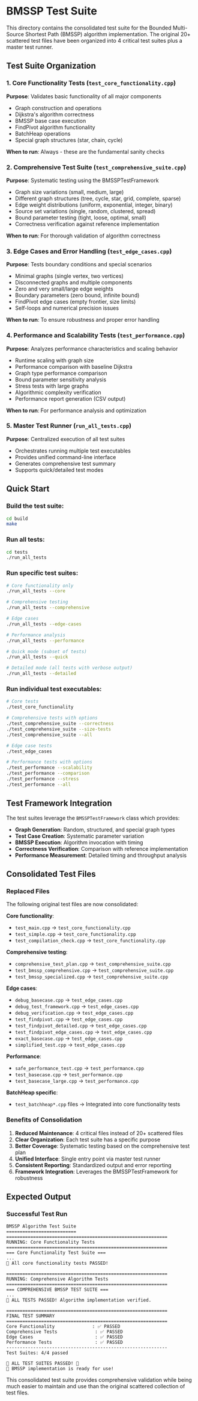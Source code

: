 # BMSSP Test Suite

This directory contains the consolidated test suite for the Bounded Multi-Source Shortest Path (BMSSP) algorithm implementation. The original 20+ scattered test files have been organized into 4 critical test suites plus a master test runner.

## Test Suite Organization

### 1. Core Functionality Tests (`test_core_functionality.cpp`)
**Purpose**: Validates basic functionality of all major components
- Graph construction and operations
- Dijkstra's algorithm correctness
- BMSSP base case execution
- FindPivot algorithm functionality
- BatchHeap operations
- Special graph structures (star, chain, cycle)

**When to run**: Always - these are the fundamental sanity checks

### 2. Comprehensive Test Suite (`test_comprehensive_suite.cpp`)
**Purpose**: Systematic testing using the BMSSPTestFramework
- Graph size variations (small, medium, large)
- Different graph structures (tree, cycle, star, grid, complete, sparse)
- Edge weight distributions (uniform, exponential, integer, binary)
- Source set variations (single, random, clustered, spread)
- Bound parameter testing (tight, loose, optimal, small)
- Correctness verification against reference implementation

**When to run**: For thorough validation of algorithm correctness

### 3. Edge Cases and Error Handling (`test_edge_cases.cpp`)
**Purpose**: Tests boundary conditions and special scenarios
- Minimal graphs (single vertex, two vertices)
- Disconnected graphs and multiple components
- Zero and very small/large edge weights
- Boundary parameters (zero bound, infinite bound)
- FindPivot edge cases (empty frontier, size limits)
- Self-loops and numerical precision issues

**When to run**: To ensure robustness and proper error handling

### 4. Performance and Scalability Tests (`test_performance.cpp`)
**Purpose**: Analyzes performance characteristics and scaling behavior
- Runtime scaling with graph size
- Performance comparison with baseline Dijkstra
- Graph type performance comparison
- Bound parameter sensitivity analysis
- Stress tests with large graphs
- Algorithmic complexity verification
- Performance report generation (CSV output)

**When to run**: For performance analysis and optimization

### 5. Master Test Runner (`run_all_tests.cpp`)
**Purpose**: Centralized execution of all test suites
- Orchestrates running multiple test executables
- Provides unified command-line interface
- Generates comprehensive test summary
- Supports quick/detailed test modes

## Quick Start

### Build the test suite:
```bash
cd build
make
```

### Run all tests:
```bash
cd tests
./run_all_tests
```

### Run specific test suites:
```bash
# Core functionality only
./run_all_tests --core

# Comprehensive testing
./run_all_tests --comprehensive

# Edge cases
./run_all_tests --edge-cases

# Performance analysis
./run_all_tests --performance

# Quick mode (subset of tests)
./run_all_tests --quick

# Detailed mode (all tests with verbose output)
./run_all_tests --detailed
```

### Run individual test executables:
```bash
# Core tests
./test_core_functionality

# Comprehensive tests with options
./test_comprehensive_suite --correctness
./test_comprehensive_suite --size-tests
./test_comprehensive_suite --all

# Edge case tests
./test_edge_cases

# Performance tests with options
./test_performance --scalability
./test_performance --comparison
./test_performance --stress
./test_performance --all
```

## Test Framework Integration

The test suites leverage the `BMSSPTestFramework` class which provides:

- **Graph Generation**: Random, structured, and special graph types
- **Test Case Creation**: Systematic parameter variation
- **BMSSP Execution**: Algorithm invocation with timing
- **Correctness Verification**: Comparison with reference implementation
- **Performance Measurement**: Detailed timing and throughput analysis

## Consolidated Test Files

### Replaced Files
The following original test files are now consolidated:

**Core functionality**:
- `test_main.cpp` → `test_core_functionality.cpp`
- `test_simple.cpp` → `test_core_functionality.cpp`
- `test_compilation_check.cpp` → `test_core_functionality.cpp`

**Comprehensive testing**:
- `comprehensive_test_plan.cpp` → `test_comprehensive_suite.cpp`
- `test_bmssp_comprehensive.cpp` → `test_comprehensive_suite.cpp`
- `test_bmssp_specialized.cpp` → `test_comprehensive_suite.cpp`

**Edge cases**:
- `debug_basecase.cpp` → `test_edge_cases.cpp`
- `debug_test_framework.cpp` → `test_edge_cases.cpp`
- `debug_verification.cpp` → `test_edge_cases.cpp`
- `test_findpivot.cpp` → `test_edge_cases.cpp`
- `test_findpivot_detailed.cpp` → `test_edge_cases.cpp`
- `test_findpivot_edge_cases.cpp` → `test_edge_cases.cpp`
- `exact_basecase.cpp` → `test_edge_cases.cpp`
- `simplified_test.cpp` → `test_edge_cases.cpp`

**Performance**:
- `safe_performance_test.cpp` → `test_performance.cpp`
- `test_basecase.cpp` → `test_performance.cpp`
- `test_basecase_large.cpp` → `test_performance.cpp`

**BatchHeap specific**:
- `test_batchheap*.cpp` files → Integrated into core functionality tests

### Benefits of Consolidation

1. **Reduced Maintenance**: 4 critical files instead of 20+ scattered files
2. **Clear Organization**: Each test suite has a specific purpose
3. **Better Coverage**: Systematic testing based on the comprehensive test plan
4. **Unified Interface**: Single entry point via master test runner
5. **Consistent Reporting**: Standardized output and error reporting
6. **Framework Integration**: Leverages the BMSSPTestFramework for robustness

## Expected Output

### Successful Test Run
```
BMSSP Algorithm Test Suite
==========================
============================================================
RUNNING: Core Functionality Tests
============================================================
=== Core Functionality Test Suite ===
...
🎉 All core functionality tests PASSED!

============================================================
RUNNING: Comprehensive Algorithm Tests
============================================================
=== COMPREHENSIVE BMSSP TEST SUITE ===
...
🎉 ALL TESTS PASSED! Algorithm implementation verified.

============================================================
FINAL TEST SUMMARY
============================================================
Core Functionality              : ✅ PASSED
Comprehensive Tests              : ✅ PASSED
Edge Cases                       : ✅ PASSED
Performance Tests                : ✅ PASSED
------------------------------------------------------------
Test Suites: 4/4 passed

🎉 ALL TEST SUITES PASSED! 🎉
🚀 BMSSP implementation is ready for use!
```

This consolidated test suite provides comprehensive validation while being much easier to maintain and use than the original scattered collection of test files.
